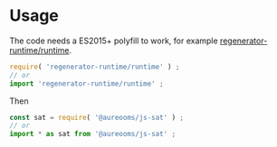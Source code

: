 # Usage

The code needs a ES2015+ polyfill to work, for example
[regenerator-runtime/runtime](https://babeljs.io/docs/usage/polyfill).
```js
require( 'regenerator-runtime/runtime' ) ;
// or
import 'regenerator-runtime/runtime' ;
```

Then
```js
const sat = require( '@aureooms/js-sat' ) ;
// or
import * as sat from '@aureooms/js-sat' ;
```
